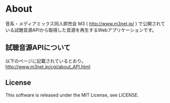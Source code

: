 # About
音系・メディアミックス同人即売会 M3 ( http://www.m3net.jp/ ) で公開されている試聴音源APIから取得した音源を再生するWebアプリケーションです。

## 試聴音源APIについて
以下のページに記載されているとおり。  
http://www.m3net.jp/cgi/about_API.html

## License
This software is released under the MIT License, see LICENSE.